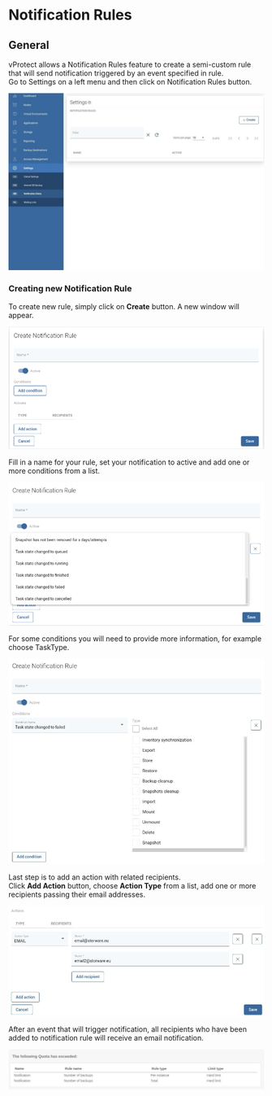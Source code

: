 # Notification Rules

## General

vProtect allows a Notification Rules feature to create a semi-custom rule that will send notification triggered by an event specified in rule.   
 Go to Settings on a left menu and then click on Notification Rules button.

![](../../.gitbook/assets/notification-rules.jpg)

### Creating new Notification Rule

To create new rule, simply click on **Create** button. A new window will appear.   


![](../../.gitbook/assets/notification-rules-create.jpg)

Fill in a name for your rule, set your notification to active and add one or more conditions from a list.   


![](../../.gitbook/assets/notification-rules-conditions.jpg)

For some conditions you will need to provide more information, for example choose TaskType.   


![](../../.gitbook/assets/notification-rules-condition-addinfo.jpg)

Last step is to add an action with related recipients.   
 Click **Add Action** button, choose **Action Type** from a list, add one or more recipients passing their email addresses.

![](../../.gitbook/assets/notification-rules-email.jpg)

After an event that will trigger notification, all recipients who have been added to notification rule will receive an email notification.   


![](../../.gitbook/assets/notification-rules-notification.jpg)

